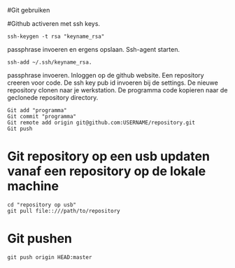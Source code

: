 #Git gebruiken

#Github activeren met ssh keys.

    ssh-keygen -t rsa "keyname_rsa"

passphrase invoeren en ergens opslaan.
Ssh-agent starten.

    ssh-add ~/.ssh/keyname_rsa.

passphrase invoeren.
Inloggen op de github website.
Een repository creeren voor code.
De ssh key pub id invoeren bij de settings.
De nieuwe repository clonen naar je werkstation.
De programma code kopieren naar de geclonede repository directory.

    Git add "programma"
    Git commit "programma"
    Git remote add origin git@github.com:USERNAME/repository.git
    Git push

# Git repository op een usb updaten vanaf een repository op de lokale machine

    cd "repository op usb"
    git pull file::///path/to/repository

# Git pushen

    git push origin HEAD:master
